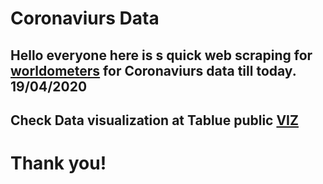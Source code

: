 # Coronaviurs Data


## Hello everyone here is s quick web scraping for [worldometers](https://www.worldometers.info/world-population/population-by-country/) for Coronaviurs data till today. 19/04/2020 


## Check Data visualization at Tablue public [VIZ](https://public.tableau.com/profile/abdulelah3119#!/vizhome/corona_15872988809520/totalRecovery?publish=yes)


# Thank you!





